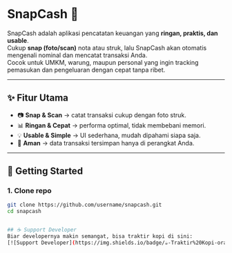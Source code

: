 # SnapCash 💸

SnapCash adalah aplikasi pencatatan keuangan yang **ringan, praktis, dan usable**.  
Cukup **snap (foto/scan)** nota atau struk, lalu SnapCash akan otomatis mengenali nominal dan mencatat transaksi Anda.  
Cocok untuk UMKM, warung, maupun personal yang ingin tracking pemasukan dan pengeluaran dengan cepat tanpa ribet.

---

## ✨ Fitur Utama
- 📷 **Snap & Scan** → catat transaksi cukup dengan foto struk.
- 📊 **Ringan & Cepat** → performa optimal, tidak membebani memori.
- 💡 **Usable & Simple** → UI sederhana, mudah dipahami siapa saja.
- 🔐 **Aman** → data transaksi tersimpan hanya di perangkat Anda.

---

## 🚀 Getting Started

### 1. Clone repo
```bash
git clone https://github.com/username/snapcash.git
cd snapcash


## ☕ Support Developer
Biar developernya makin semangat, bisa traktir kopi di sini:  
[![Support Developer](https://img.shields.io/badge/☕-Traktir%20Kopi-orange)](https://teer.id/fardil_khalidi)
